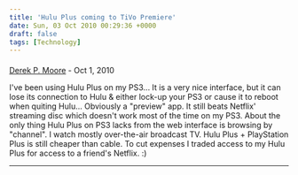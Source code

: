 ```yaml
---
title: 'Hulu Plus coming to TiVo Premiere'
date: Sun, 03 Oct 2010 00:29:36 +0000
draft: false
tags: [Technology]
---
```



#### 
[Derek P. Moore]( "derek.p.moore@gmail.com") - <time datetime="2010-10-04 11:44:38">Oct 1, 2010</time>

I've been using Hulu Plus on my PS3... It is a very nice interface, but it can lose its connection to Hulu & either lock-up your PS3 or cause it to reboot when quiting Hulu... Obviously a "preview" app. It still beats Netflix' streaming disc which doesn't work most of the time on my PS3. About the only thing Hulu Plus on PS3 lacks from the web interface is browsing by "channel". I watch mostly over-the-air broadcast TV. Hulu Plus + PlayStation Plus is still cheaper than cable. To cut expenses I traded access to my Hulu Plus for access to a friend's Netflix. :)
<hr />
